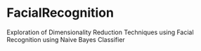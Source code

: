 # FacialRecognition
Exploration of Dimensionality Reduction Techniques using Facial Recognition using Naive Bayes Classifier
